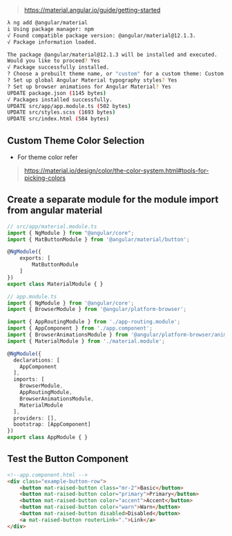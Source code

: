 
> https://material.angular.io/guide/getting-started

```sh
λ ng add @angular/material
i Using package manager: npm
√ Found compatible package version: @angular/material@12.1.3.
√ Package information loaded.

The package @angular/material@12.1.3 will be installed and executed.
Would you like to proceed? Yes
√ Package successfully installed.
? Choose a prebuilt theme name, or "custom" for a custom theme: Custom
? Set up global Angular Material typography styles? Yes
? Set up browser animations for Angular Material? Yes
UPDATE package.json (1145 bytes)
√ Packages installed successfully.
UPDATE src/app/app.module.ts (502 bytes)
UPDATE src/styles.scss (1693 bytes)
UPDATE src/index.html (584 bytes)
```

## Custom Theme Color Selection
- For theme color refer
> https://material.io/design/color/the-color-system.html#tools-for-picking-colors

## Create a separate module for the module import from angular material
```ts
// src/app/material.module.ts
import { NgModule } from "@angular/core";
import { MatButtonModule } from '@angular/material/button';

@NgModule({
    exports: [
        MatButtonModule
    ]
})
export class MaterialModule { }
```

```ts
// app.module.ts
import { NgModule } from '@angular/core';
import { BrowserModule } from '@angular/platform-browser';

import { AppRoutingModule } from './app-routing.module';
import { AppComponent } from './app.component';
import { BrowserAnimationsModule } from '@angular/platform-browser/animations';
import { MaterialModule } from './material.module';

@NgModule({
  declarations: [
    AppComponent
  ],
  imports: [
    BrowserModule,
    AppRoutingModule,
    BrowserAnimationsModule,
    MaterialModule
  ],
  providers: [],
  bootstrap: [AppComponent]
})
export class AppModule { }
```

## Test the Button Component

```html
<!--app.component.html -->
<div class="example-button-row">
    <button mat-raised-button class="mr-2">Basic</button>
    <button mat-raised-button color="primary">Primary</button>
    <button mat-raised-button color="accent">Accent</button>
    <button mat-raised-button color="warn">Warn</button>
    <button mat-raised-button disabled>Disabled</button>
    <a mat-raised-button routerLink=".">Link</a>
</div>
```
